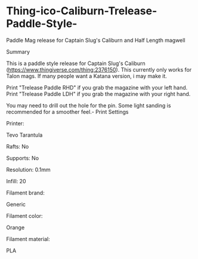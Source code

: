 # Thing-ico-Caliburn-Trelease-Paddle-Style-
Paddle Mag release for Captain Slug's Caliburn and Half Length magwell

Summary

This is a paddle style release for Captain Slug's Caliburn (https://www.thingiverse.com/thing:2376150). This currently only works for Talon mags. If many people want a Katana version, i may make it.

Print "Trelease Paddle RHD" if you grab the magazine with your left hand.
Print "Trelease Paddle LDH" if you grab the magazine with your right hand.

You may need to drill out the hole for the pin. Some light sanding is recommended for a smoother feel.-
Print Settings

Printer:

Tevo Tarantula

Rafts:
No

Supports:
No

Resolution:
0.1mm

Infill:
20

Filament brand:

Generic

Filament color:

Orange

Filament material:

PLA
